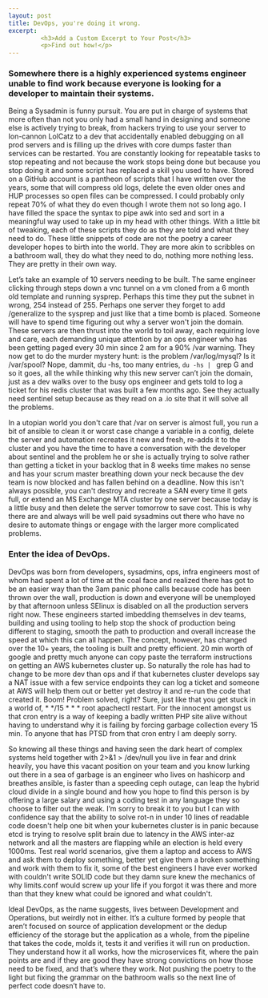 ```yaml
---
layout: post
title: DevOps, you're doing it wrong.
excerpt:
         <h3>Add a Custom Excerpt to Your Post</h3>
         <p>Find out how!</p>
---
```

### Somewhere there is a highly experienced systems engineer unable to find work because everyone is looking for a developer to maintain their systems.

Being a Sysadmin is funny pursuit. You are put in charge of systems that more often than not you only had a small hand in designing and someone else is actively trying to break, from hackers trying to use your server to Ion-cannon LolCatz to a dev that accidentally enabled debugging on all prod servers and is filling up the drives with core dumps faster than services can be restarted. You are constantly looking for repeatable tasks to stop repeating and not because the work stops being done but because you stop doing it and some script has replaced a skill you used to have. Stored on a GitHub account is a pantheon of scripts that I have written over the years, some that will compress old logs, delete the even older ones and HUP processes so open files can be compressed. I could probably only repeat 70% of what they do even though I wrote them not so long ago. I have filled the space the syntax to pipe awk into sed and sort in a meaningful way used to take up in my head with other things. With a little bit of tweaking, each of these scripts they do as they are told and what they need to do. These little snippets of code are not the poetry a career developer hopes to birth into the world. They are more akin to scribbles on a bathroom wall, they do what they need to do, nothing more nothing less. They are pretty in their own way.
 
Let’s take an example of 10 servers needing to be built. The same engineer clicking through steps down a vnc tunnel on a vm cloned from a 6 month old template and running sysprep. Perhaps this time they put the subnet in wrong, 254 instead of 255. Perhaps one server they forget to add /generalize to the sysprep and just like that a time bomb is placed. Someone will have to spend time figuring out why a server won't join the domain. These servers are then thrust into the world to toil away, each requiring love and care, each demanding unique attention by an ops engineer who has been getting paged every 30 min since 2 am for a 90% /var warning. They now get to do the murder mystery hunt: is the problem /var/log/mysql? Is it /var/spool? Nope, dammit, du -hs, too many entries, ``du -hs | `` grep G and so it goes, all the while thinking why this new server can’t join the domain, just as a dev walks over to the busy ops engineer and gets told to log a ticket for his redis cluster that was built a few months ago. See they actually need sentinel setup because as they read on a .io site that it will solve all the problems.
 
In a utopian world you don't care that /var on server is almost full, you run a bit of ansible to clean it or worst case change a variable in a config, delete the server and automation recreates it new and fresh, re-adds it to the cluster and you have the time to have a conversation with the developer about sentinel and the problem he or she is actually trying to solve rather than getting a ticket in your backlog that in 8 weeks time makes no sense and has your scrum master breathing down your neck because the dev team is now blocked and has fallen behind on a deadline. Now this isn't always possible, you can't destroy and recreate a SAN every time it gets full, or extend an MS Exchange MTA cluster by one server because today is a little busy and then delete the server tomorrow to save cost. This is why there are and always will be well paid sysadmins out there who have no desire to automate things or engage with the larger more complicated problems.

### Enter the idea of DevOps. 
DevOps was born from developers, sysadmins, ops, infra engineers most of whom had spent a lot of time at the coal face and realized there has got to be an easier way than the 3am panic phone calls because code has been thrown over the wall, production is down and everyone will be unemployed by that afternoon unless SElinux is disabled on all the production servers right now. These engineers started imbedding themselves in dev teams, building and using tooling to help stop the shock of production being different to staging, smooth the path to production and overall increase the speed at which this can all happen. The concept, however, has changed over the 10+ years, the tooling is built and pretty efficient. 20 min worth of google and pretty much anyone can copy paste the terraform instructions on getting an AWS kubernetes cluster up. So naturally the role has had to change to be more dev than ops and if that kubernetes cluster develops say a NAT issue with a few service endpoints they can log a ticket and someone at AWS will help them out or better yet destroy it and re-run the code that created it. Boom! Problem solved, right? Sure, just like that you get stuck in a world of, * */15 * * * root apachectl restart. For the innocent amongst us that cron entry is a way of keeping a badly written PHP site alive without having to understand why it is failing by forcing garbage collection every 15 min. To anyone that has PTSD from that cron entry I am deeply sorry.

So knowing all these things and having seen the dark heart of complex systems held together with 2>&1 > /dev/null you live in fear and drink heavily, you have this vacant position on your team and you know lurking out there in a sea of garbage is an engineer who lives on hashicorp and breathes ansible, is faster than a speeding ceph outage, can leap the hybrid cloud divide in a single bound and how you hope to find this person is by offering a large salary and using a coding test in any language they so choose to filter out the weak. I’m sorry to break it to you but I can with confidence say that the ability to solve rot-n in under 10 lines of readable code doesn't help one bit when your kubernetes cluster is in panic because etcd is trying to resolve split brain due to latency in the AWS inter-az network and all the masters are flapping while an election is held every 1000ms. Test real world scenarios, give them a laptop and access to AWS and ask them to deploy something, better yet give them a broken something and work with them to fix it, some of the best engineers I have ever worked with couldn't write SOLID code but they damn sure knew the mechanics of why limits.conf would screw up your life if you forgot it was there and more than that they knew what could be ignored and what couldn't. 

Ideal DevOps, as the name suggests, lives between Development and Operations, but weirdly not in either. It’s a culture formed by people that aren’t focused on source of application development or the dedup efficiency of the storage but the application as a whole, from the pipeline that takes the code, molds it, tests it and verifies it will run on production. They understand how it all works, how the microservices fit, where the pain points are and if they are good they have strong convictions on how those need to be fixed, and that’s where they work. Not pushing the poetry to the light but fixing the grammar on the bathroom walls so the next line of perfect code doesn’t have to.
